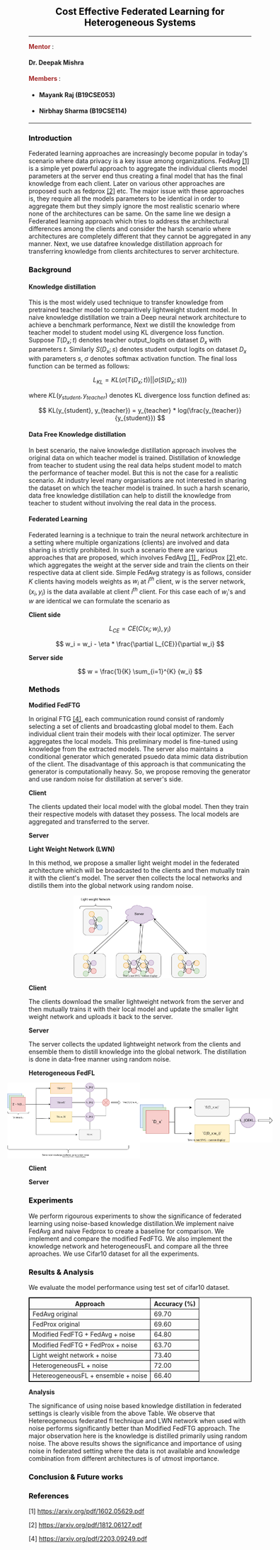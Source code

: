 <div class="title"><h2 style="color:black"><strong>Cost Effective Federated Learning for Heterogeneous Systems</strong></h2></div>

---

<strong class="affiliation"> Mentor </strong>: 

#### Dr. Deepak Mishra

<strong class="affiliation"> Members </strong>:

- #### Mayank Raj (B19CSE053)
- #### Nirbhay Sharma (B19CSE114)

---


### **Introduction**

Federated learning approaches are increasingly become popular in today's scenario where data privacy is a key issue among organizations. FedAvg <a href='fedprox'>[1]</a> is a simple yet powerful approach to aggregate the individual clients model parameters at the server end thus creating a final model that has the final knowledge from each client. Later on various other approaches are proposed such as fedprox <a href='fedprox'>[2]</a> etc. The major issue with these approaches is, they require all the models parameters to be identical in order to aggregate them but they simply ignore the most realistic scenario where none of the architectures can be same. On the same line we design a Federated learning approach which tries to address the architectural differences among the clients and consider the harsh scenario where architectures are completely different that they cannot be aggregated in any manner. Next, we use datafree knowledge distillation approach for transferring knowledge from clients architectures to server architecture.


### **Background**

#### **Knowledge distillation**

This is the most widely used technique to transfer knowledge from pretrained teacher model to comparitively lightweight student model. In naive knowledge distillation we train a Deep neural network architecture to achieve a benchmark performance, Next we distill the knowledge from teacher model to student model using KL divergence loss function. Suppose $T(D_x;t)$ denotes teacher output_logits on dataset $D_x$ with parameters $t$. Similarly $S(D_x;s)$ denotes student output logits on dataset $D_x$ with parameters $s$, $\sigma$ denotes softmax activation function. The final loss function can be termed as follows:


$$
L_{KL} = KL(\sigma(T(D_x;t)) || \sigma(S(D_x;s)))
$$

where $KL(y_{student}, y_{teacher})$ denotes KL divergence loss function defined as: 

$$
KL(y_{student}, y_{teacher}) = y_{teacher} * log(\frac{y_{teacher}}{y_{student}})
$$

#### **Data Free Knowledge distillation**

In best scenario, the naive knowledge distillation approach involves the original data on which teacher model is trained. Distillation of knowledge from teacher to student using the real data helps student model to match the performance of teacher model. But this is not the case for a realistic scenario. At industry level many organisations are not interested in sharing the dataset on which the teacher model is trained. In such a harsh scenario, data free knowledge distillation can help to distill the knowledge from teacher to student without involving the real data in the process.

#### **Federated Learning**

Federated learning is a technique to train the neural network architecture in a setting where multiple organizations (clients) are involved and data sharing is strictly prohibited. In such a scenario there are various approaches that are proposed, which involves FedAvg <a href="#fedavg">[1] </a>, FedProx <a href="#fedprox">[2] </a> etc. which aggregates the weight at the server side and train the clients on their respective data at client side. Simple FedAvg strategy is as follows, consider $K$ clients having models weights as $w_i$ at $i^{th}$ client, $w$ is the server network, $(x_i,y_i)$ is the data available at client $i^{th}$ client. For this case each of $w_i$'s and $w$ are identical we can formulate the scenario as

**Client side**

$$
L_{CE} = CE(C(x_i;w_i), y_i)
$$

$$
w_i = w_i - \eta * \frac{\partial L_{CE}}{\partial w_i} 
$$

**Server side**

$$
w = \frac{1}{K} \sum_{i=1}^{K} {w_i}
$$

### **Methods**

**Modified FedFTG**

In original FTG <a href='fedFTG'>[4]</a>, each communication round consist of randomly selecting a set of clients and broadcasting global model to them. Each individual client train their models with their local optimizer. The server aggregates the local models. This preliminary model is fine-tuned using knowledge from the extracted models. The server also maintains a conditional generator which generated psuedo data mimic data distribution of the client. The disadvantage of this approach is that communicating the generator is computationally heavy. So, we propose removing the generator and use random noise for distillation at server's side.

**Client**

The clients updated their local model with the global model. Then they train their respective models with dataset they possess. The local models are aggregated and transferred to the server.


**Server**





**Light Weight Network (LWN)**

In this method, we propose a smaller light weight model in the federated architecture which will be broadcasted to the clients and then mutually train it with the client's model. The server then collects the local networks and distills them into the global network using random noise.

<div class="hetfl">
<img src="https://raw.githubusercontent.com/Mayank9mare/ImagesForMarkdown/6cdf87ff9f1e2e940bac5550a0312d347ece7b58/HFL-Page-7.drawio.svg" width=300>
</div>



**Client**

The clients download the smaller lightweight network from the server and then mutually trains it with their local model and update the smaller light weight network and uploads it back to the server.



**Server**

The server collects the updated lightweight network from the clients and ensemble them to distill knowledge into the global network. The distillation is done in data-free manner using random noise.

**Heterogeneous FedFL**

<div class="hetfl">
<img src="HFL-Page-4.drawio.svg" width=300>
<img src="HFL-Page-5.drawio.svg" width=300>
</div>

**Client**



**Server**

### **Experiments**

We perform rigourous experiments to show the significance of federated learning using noise-based knowledge distillation.We implement naive FedAvg and naive Fedprox to create a baseline for comparison. We implement and compare the modified FedFTG. We also implement the knowledge  network and heterogeneousFL and compare all the three aproaches. We use Cifar10 dataset for all the experiments.

### **Results & Analysis**

We evaluate the model performance using test set of cifar10 dataset.

|Approach|Accuracy (%)|
|---|---|
|FedAvg original|69.70|
|FedProx original|69.60|
|Modified FedFTG + FedAvg + noise|64.80|
|Modified FedFTG + FedProx + noise|63.70|
|Light weight network + noise|73.40|
|HeterogeneousFL + noise|72.00|
|HetereogeneousFL + ensemble + noise|66.40|

**Analysis**

The significance of using noise based knowledge distillation in federated settings is clearly visible from the above Table. We observe that Hetereogeneous federated fl technique and LWN network when used with noise performs significantly better than Modified FedFTG approach. The major observation here is the knowledge is distilled primarily using random noise. The above results shows the significance and importance of using noise in federated setting where the data is not available and knowledge combination from different architectures is of utmost importance.

### **Conclusion & Future works**


### **References**

[1] <a href="https://arxiv.org/pdf/1602.05629.pdf" id="fedavg">https://arxiv.org/pdf/1602.05629.pdf</a>

[2] <a href="https://arxiv.org/pdf/1812.06127.pdf" id="fedprox"> https://arxiv.org/pdf/1812.06127.pdf </a>

[4] <a href="https://arxiv.org/pdf/2203.09249.pdf" id="fedFTG"> https://arxiv.org/pdf/2203.09249.pdf </a>

<style> 

table, th, td {
  border: 0.1px solid black;
  border-collapse: collapse;
}

/* * {
    font-family: "Monaco";
} */

h3 {
    color: black;
}

h2 {
    color: brown;
}

.affiliation {
    color: brown;
}

.title {
    text-align:center;
}

.hetfl {
    display:flex;
    align-items:center;
    justify-content:center;
}

</style>

<script type="text/javascript" src="http://cdn.mathjax.org/mathjax/latest/MathJax.js?config=TeX-AMS-MML_HTMLorMML"></script>
<script type="text/x-mathjax-config">
    MathJax.Hub.Config({ tex2jax: {inlineMath: [['$', '$']]}, messageStyle: "none" });
</script>
